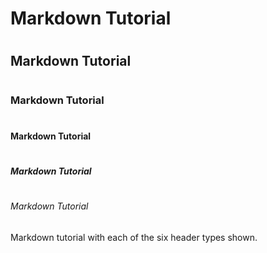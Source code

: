 # <h1> Markdown Tutorial
# <h2> Markdown Tutorial
# <h3> Markdown Tutorial
# <h4> Markdown Tutorial
# <h5> Markdown Tutorial
# <h6> Markdown Tutorial

Markdown tutorial with each of the six header types shown.
